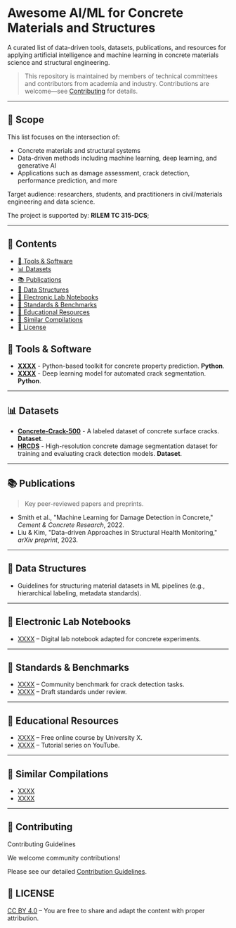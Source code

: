 # Awesome AI/ML for Concrete Materials and Structures

A curated list of data-driven tools, datasets, publications, and resources for applying artificial intelligence and machine learning in concrete materials science and structural engineering.

> This repository is maintained by members of technical committees and contributors from academia and industry. Contributions are welcome—see [Contributing](#-contributing) for details.

---
## 📌 Scope

This list focuses on the intersection of:
- Concrete materials and structural systems
- Data-driven methods including machine learning, deep learning, and generative AI
- Applications such as damage assessment, crack detection, performance prediction, and more

Target audience: researchers, students, and practitioners in civil/materials engineering and data science.

The project is supported by:
**RILEM TC 315-DCS**;

---

## 📂 Contents

- [🔧 Tools & Software](#-tools--software)
- [📊 Datasets](#-datasets)
- [📚 Publications](#-publications)
- [🧱 Data Structures](#-data-structures)
- [📓 Electronic Lab Notebooks](#-electronic-lab-notebooks)
- [📏 Standards & Benchmarks](#-standards--benchmarks)
- [📘 Educational Resources](#-educational-resources)
- [📁 Similar Compilations](#-similar-compilations)
- [📄 License](#-license)


## 🔧 Tools & Software

- **[XXXX](https://example.com)** - Python-based toolkit for concrete property prediction. **Python**.
- **[XXXX](https://example.com)** - Deep learning model for automated crack segmentation. **Python**.

---

## 📊 Datasets

- **[Concrete-Crack-500](https://www.kaggle.com/datasets/pauldavid22/crack50020220509t090436z001/data)** - A labeled dataset of concrete surface cracks. **Dataset**.
- **[HRCDS](https://data.mendeley.com/datasets/6x4dzzrs2h/1)** - High-resolution concrete damage segmentation dataset for training and evaluating crack detection models. **Dataset**.

---

## 📚 Publications

> Key peer-reviewed papers and preprints.

- Smith et al., "Machine Learning for Damage Detection in Concrete," *Cement & Concrete Research*, 2022.  
- Liu & Kim, "Data-driven Approaches in Structural Health Monitoring," *arXiv preprint*, 2023.

---

## 🧱 Data Structures

- Guidelines for structuring material datasets in ML pipelines (e.g., hierarchical labeling, metadata standards).

---

## 📓 Electronic Lab Notebooks

- [XXXX](https://example.com) – Digital lab notebook adapted for concrete experiments.

---

## 📏 Standards & Benchmarks

- [XXXX](https://example.com) – Community benchmark for crack detection tasks.
- [XXXX](https://example.com) – Draft standards under review.

---

## 📘 Educational Resources

- [XXXX](https://example.com) – Free online course by University X.
- [XXXX](https://example.com) – Tutorial series on YouTube.

---

## 📁 Similar Compilations

- [XXXX](https://example.com)
- [XXXX](https://example.com)

---

## 🤝 Contributing

Contributing Guidelines

We welcome community contributions!  

Please see our detailed [Contribution Guidelines](CONTRIBUTING.md).

## 📄 LICENSE

[CC BY 4.0](https://creativecommons.org/licenses/by/4.0/) – You are free to share and adapt the content with proper attribution.
